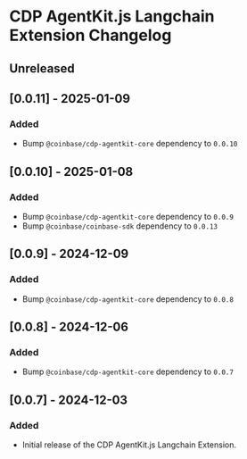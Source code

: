 # CDP AgentKit.js Langchain Extension Changelog

## Unreleased

## [0.0.11] - 2025-01-09

### Added
- Bump `@coinbase/cdp-agentkit-core` dependency to `0.0.10`

## [0.0.10] - 2025-01-08

### Added
- Bump `@coinbase/cdp-agentkit-core` dependency to `0.0.9`
- Bump `@coinbase/coinbase-sdk` dependency to `0.0.13`

## [0.0.9] - 2024-12-09

### Added

- Bump `@coinbase/cdp-agentkit-core` dependency to `0.0.8`

## [0.0.8] - 2024-12-06

### Added

- Bump `@coinbase/cdp-agentkit-core` dependency to `0.0.7`

## [0.0.7] - 2024-12-03

### Added

- Initial release of the CDP AgentKit.js Langchain Extension.
